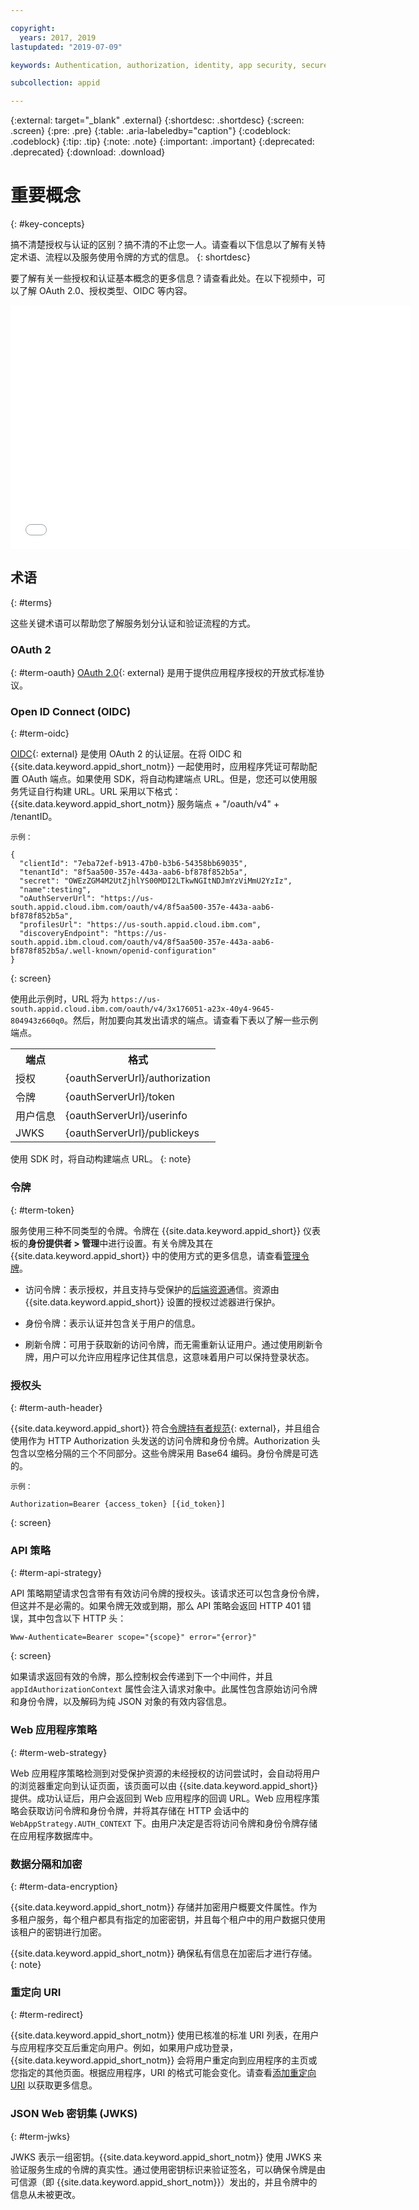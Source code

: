 ```yaml
---

copyright:
  years: 2017, 2019
lastupdated: "2019-07-09"

keywords: Authentication, authorization, identity, app security, secure, access, tokens

subcollection: appid

---
```


{:external: target="_blank" .external}
{:shortdesc: .shortdesc}
{:screen: .screen}
{:pre: .pre}
{:table: .aria-labeledby="caption"}
{:codeblock: .codeblock}
{:tip: .tip}
{:note: .note}
{:important: .important}
{:deprecated: .deprecated}
{:download: .download}

# 重要概念
{: #key-concepts}

搞不清楚授权与认证的区别？搞不清的不止您一人。请查看以下信息以了解有关特定术语、流程以及服务使用令牌的方式的信息。
{: shortdesc}

要了解有关一些授权和认证基本概念的更多信息？请查看此处。在以下视频中，可以了解 OAuth 2.0、授权类型、OIDC 等内容。

<iframe class="embed-responsive-item" id="about-appid-basics" title="关于 {{site.data.keyword.appid_short_notm}}" type="text/html" width="640" height="390" src="//www.youtube.com/embed/ndlk-ZhKGXM?rel=0" frameborder="0" webkitallowfullscreen mozallowfullscreen allowfullscreen> </iframe>


## 术语
{: #terms}

这些关键术语可以帮助您了解服务划分认证和验证流程的方式。

### OAuth 2
{: #term-oauth}
[OAuth 2.0](https://tools.ietf.org/html/rfc6749){: external} 是用于提供应用程序授权的开放式标准协议。


### Open ID Connect (OIDC)
{: #term-oidc}

[OIDC](https://openid.net/developers/specs/){: external} 是使用 OAuth 2 的认证层。在将 OIDC 和 {{site.data.keyword.appid_short_notm}} 一起使用时，应用程序凭证可帮助配置 OAuth 端点。如果使用 SDK，将自动构建端点 URL。但是，您还可以使用服务凭证自行构建 URL。URL 采用以下格式：{{site.data.keyword.appid_short_notm}} 服务端点 + "/oauth/v4" + /tenantID。

    示例：

```
{
  "clientId": "7eba72ef-b913-47b0-b3b6-54358bb69035",
  "tenantId": "8f5aa500-357e-443a-aab6-bf878f852b5a",
  "secret": "OWEzZGM4M2UtZjhlYS00MDI2LTkwNGItNDJmYzViMmU2YzIz",
  "name":testing",
  "oAuthServerUrl": "https://us-south.appid.cloud.ibm.com/oauth/v4/8f5aa500-357e-443a-aab6-bf878f852b5a",
  "profilesUrl": "https://us-south.appid.cloud.ibm.com",
  "discoveryEndpoint": "https://us-south.appid.ibm.cloud.com/oauth/v4/8f5aa500-357e-443a-aab6-bf878f852b5a/.well-known/openid-configuration"
}
```
{: screen}

使用此示例时，URL 将为 `https://us-south.appid.cloud.ibm.com/oauth/v4/3x176051-a23x-40y4-9645-804943z660q0`。然后，附加要向其发出请求的端点。请查看下表以了解一些示例端点。

<table>
  <tr>
    <th>端点</th>
    <th>格式</th>
  </tr>
  <tr>
    <td>授权</td>
    <td>{oauthServerUrl}/authorization</td>
  </tr>
  <tr>
    <td>令牌</td>
    <td>{oauthServerUrl}/token</td>
  </tr>
  <tr>
    <td>用户信息</td>
    <td>{oauthServerUrl}/userinfo</td>
  </tr>
  <tr>
    <td>JWKS</td>
    <td>{oauthServerUrl}/publickeys</td>
  </tr>
</table>

使用 SDK 时，将自动构建端点 URL。
{: note}

### 令牌
{: #term-token}

服务使用三种不同类型的令牌。令牌在 {{site.data.keyword.appid_short}} 仪表板的**身份提供者 > 管理**中进行设置。有关令牌及其在 {{site.data.keyword.appid_short}} 中的使用方式的更多信息，请查看[管理令牌](/docs/services/appid?topic=appid-tokens)。
  

* 访问令牌：表示授权，并且支持与受保护的[后端资源](/docs/services/appid?topic=appid-backend)通信。资源由 {{site.data.keyword.appid_short}} 设置的授权过滤器进行保护。

* 身份令牌：表示认证并包含关于用户的信息。

* 刷新令牌：可用于获取新的访问令牌，而无需重新认证用户。通过使用刷新令牌，用户可以允许应用程序记住其信息，这意味着用户可以保持登录状态。 

### 授权头
{: #term-auth-header}

{{site.data.keyword.appid_short}} 符合[令牌持有者规范](https://tools.ietf.org/html/rfc6750){: external}，并且组合使用作为 HTTP Authorization 头发送的访问令牌和身份令牌。Authorization 头包含以空格分隔的三个不同部分。这些令牌采用 Base64 编码。身份令牌是可选的。

    示例：

```
Authorization=Bearer {access_token} [{id_token}]
```
{: screen}


### API 策略
{: #term-api-strategy}

API 策略期望请求包含带有有效访问令牌的授权头。该请求还可以包含身份令牌，但这并不是必需的。如果令牌无效或到期，那么 API 策略会返回 HTTP 401 错误，其中包含以下 HTTP 头：
```
Www-Authenticate=Bearer scope="{scope}" error="{error}"
```
{: screen}

如果请求返回有效的令牌，那么控制权会传递到下一个中间件，并且 `appIdAuthorizationContext` 属性会注入请求对象中。此属性包含原始访问令牌和身份令牌，以及解码为纯 JSON 对象的有效内容信息。

### Web 应用程序策略
{: #term-web-strategy}

Web 应用程序策略检测到对受保护资源的未经授权的访问尝试时，会自动将用户的浏览器重定向到认证页面，该页面可以由 {{site.data.keyword.appid_short}} 提供。成功认证后，用户会返回到 Web 应用程序的回调 URL。Web 应用程序策略会获取访问令牌和身份令牌，并将其存储在 HTTP 会话中的 `WebAppStrategy.AUTH_CONTEXT` 下。由用户决定是否将访问令牌和身份令牌存储在应用程序数据库中。

### 数据分隔和加密
{: #term-data-encryption}

{{site.data.keyword.appid_short_notm}} 存储并加密用户概要文件属性。作为多租户服务，每个租户都具有指定的加密密钥，并且每个租户中的用户数据只使用该租户的密钥进行加密。

{{site.data.keyword.appid_short_notm}} 确保私有信息在加密后才进行存储。
{: note}


### 重定向 URI
{: #term-redirect}

{{site.data.keyword.appid_short_notm}} 使用已核准的标准 URI 列表，在用户与应用程序交互后重定向用户。例如，如果用户成功登录，{{site.data.keyword.appid_short_notm}} 会将用户重定向到应用程序的主页或您指定的其他页面。根据应用程序，URI 的格式可能会变化。请查看[添加重定向 URI](/docs/services/appid?topic=appid-managing-idp#add-redirect-uri) 以获取更多信息。


### JSON Web 密钥集 (JWKS)
{: #term-jwks}

JWKS 表示一组密钥。{{site.data.keyword.appid_short_notm}} 使用 JWKS 来验证服务生成的令牌的真实性。通过使用密钥标识来验证签名，可以确保令牌是由可信源（即 {{site.data.keyword.appid_short_notm}}）发出的，并且令牌中的信息从未被更改。



